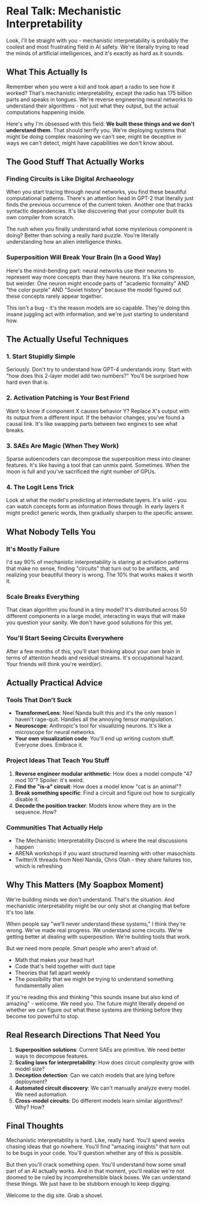 # Real Talk: Mechanistic Interpretability

Look, I'll be straight with you - mechanistic interpretability is probably the coolest and most frustrating field in AI safety. We're literally trying to read the minds of artificial intelligences, and it's exactly as hard as it sounds.

## What This Actually Is

Remember when you were a kid and took apart a radio to see how it worked? That's mechanistic interpretability, except the radio has 175 billion parts and speaks in tongues. We're reverse engineering neural networks to understand their algorithms - not just what they output, but the actual computations happening inside.

Here's why I'm obsessed with this field: **We built these things and we don't understand them**. That should terrify you. We're deploying systems that might be doing complex reasoning we can't see, might be deceptive in ways we can't detect, might have capabilities we don't know about.

## The Good Stuff That Actually Works

### Finding Circuits is Like Digital Archaeology

When you start tracing through neural networks, you find these beautiful computational patterns. There's an attention head in GPT-2 that literally just finds the previous occurrence of the current token. Another one that tracks syntactic dependencies. It's like discovering that your computer built its own compiler from scratch.

The rush when you finally understand what some mysterious component is doing? Better than solving a really hard puzzle. You're literally understanding how an alien intelligence thinks.

### Superposition Will Break Your Brain (In a Good Way)

Here's the mind-bending part: neural networks use their neurons to represent way more concepts than they have neurons. It's like compression, but weirder. One neuron might encode parts of "academic formality" AND "the color purple" AND "Soviet history" because the model figured out these concepts rarely appear together.

This isn't a bug - it's the reason models are so capable. They're doing this insane juggling act with information, and we're just starting to understand how.

## The Actually Useful Techniques

### 1. Start Stupidly Simple
Seriously. Don't try to understand how GPT-4 understands irony. Start with "how does this 2-layer model add two numbers?" You'll be surprised how hard even that is.

### 2. Activation Patching is Your Best Friend
Want to know if component X causes behavior Y? Replace X's output with its output from a different input. If the behavior changes, you've found a causal link. It's like swapping parts between two engines to see what breaks.

### 3. SAEs Are Magic (When They Work)
Sparse autoencoders can decompose the superposition mess into cleaner features. It's like having a tool that can unmix paint. Sometimes. When the moon is full and you've sacrificed the right number of GPUs.

### 4. The Logit Lens Trick
Look at what the model's predicting at intermediate layers. It's wild - you can watch concepts form as information flows through. In early layers it might predict generic words, then gradually sharpen to the specific answer.

## What Nobody Tells You

### It's Mostly Failure
I'd say 90% of mechanistic interpretability is staring at activation patterns that make no sense, finding "circuits" that turn out to be artifacts, and realizing your beautiful theory is wrong. The 10% that works makes it worth it.

### Scale Breaks Everything
That clean algorithm you found in a tiny model? It's distributed across 50 different components in a large model, interacting in ways that will make you question your sanity. We don't have good solutions for this yet.

### You'll Start Seeing Circuits Everywhere
After a few months of this, you'll start thinking about your own brain in terms of attention heads and residual streams. It's occupational hazard. Your friends will think you're weird(er).

## Actually Practical Advice

### Tools That Don't Suck
- **TransformerLens**: Neel Nanda built this and it's the only reason I haven't rage-quit. Handles all the annoying tensor manipulation.
- **Neuroscope**: Anthropic's tool for visualizing neurons. It's like a microscope for neural networks.
- **Your own visualization code**: You'll end up writing custom stuff. Everyone does. Embrace it.

### Project Ideas That Teach You Stuff
1. **Reverse engineer modular arithmetic**: How does a model compute "47 mod 10"? Spoiler: it's weird.
2. **Find the "is-a" circuit**: How does a model know "cat is an animal"? 
3. **Break something specific**: Find a circuit and figure out how to surgically disable it.
4. **Decode the position tracker**: Models know where they are in the sequence. How?

### Communities That Actually Help
- The Mechanistic Interpretability Discord is where the real discussions happen
- ARENA workshops if you want structured learning with other masochists
- Twitter/X threads from Neel Nanda, Chris Olah - they share failures too, which is refreshing

## Why This Matters (My Soapbox Moment)

We're building minds we don't understand. That's the situation. And mechanistic interpretability might be our only shot at changing that before it's too late.

When people say "we'll never understand these systems," I think they're wrong. We've made real progress. We understand some circuits. We're getting better at dealing with superposition. We're building tools that work.

But we need more people. Smart people who aren't afraid of:
- Math that makes your head hurt
- Code that's held together with duct tape
- Theories that fall apart weekly
- The possibility that we might be trying to understand something fundamentally alien

If you're reading this and thinking "this sounds insane but also kind of amazing" - welcome. We need you. The future might literally depend on whether we can figure out what these systems are thinking before they become too powerful to stop.

## Real Research Directions That Need You

1. **Superposition solutions**: Current SAEs are primitive. We need better ways to decompose features.
2. **Scaling laws for interpretability**: How does circuit complexity grow with model size?
3. **Deception detection**: Can we catch models that are lying before deployment?
4. **Automated circuit discovery**: We can't manually analyze every model. We need automation.
5. **Cross-model circuits**: Do different models learn similar algorithms? Why? How?

## Final Thoughts

Mechanistic interpretability is hard. Like, really hard. You'll spend weeks chasing ideas that go nowhere. You'll find "amazing insights" that turn out to be bugs in your code. You'll question whether any of this is possible.

But then you'll crack something open. You'll understand how some small part of an AI actually works. And in that moment, you'll realize we're not doomed to be ruled by incomprehensible black boxes. We can understand these things. We just have to be stubborn enough to keep digging.

Welcome to the dig site. Grab a shovel.